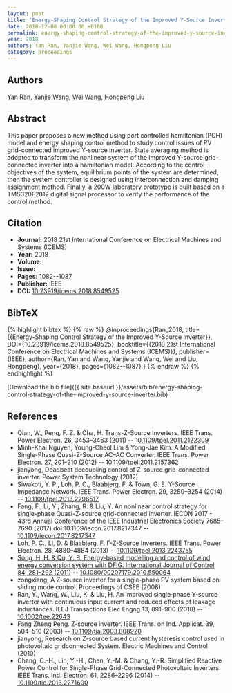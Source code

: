 ```yaml
---
layout: post
title: "Energy-Shaping Control Strategy of the Improved Y-Source Inverter"
date: 2018-12-08 00:00:00 +0100
permalink: energy-shaping-control-strategy-of-the-improved-y-source-inverter
year: 2018
authors: Yan Ran, Yanjie Wang, Wei Wang, Hongpeng Liu
category: proceedings
---
```

 
## Authors
[Yan Ran](authors/yan-ran), [Yanjie Wang](authors/yanjie-wang), [Wei Wang](authors/wei-wang), [Hongpeng Liu](authors/hongpeng-liu)
 
## Abstract
This paper proposes a new method using port controlled hamiltonian (PCH) model and energy shaping control method to study control issues of PV grid-connected improved Y-source inverter. State averaging method is adopted to transform the nonlinear system of the improved Y-source grid-connected inverter into a hamiltonian model. According to the control objectives of the system, equilibrium points of the system are determined, then the system controller is designed using interconnection and damping assignment method. Finally, a 200W laboratory prototype is built based on a TMS320F2812 digital signal processor to verify the performance of the control method.
 
## Citation
- **Journal:** 2018 21st International Conference on Electrical Machines and Systems (ICEMS)
- **Year:** 2018
- **Volume:** 
- **Issue:** 
- **Pages:** 1082--1087
- **Publisher:** IEEE
- **DOI:** [10.23919/icems.2018.8549525](https://doi.org/10.23919/icems.2018.8549525)
 
## BibTeX
{% highlight bibtex %}
{% raw %}
@inproceedings{Ran_2018,
  title={{Energy-Shaping Control Strategy of the Improved Y-Source Inverter}},
  DOI={10.23919/icems.2018.8549525},
  booktitle={{2018 21st International Conference on Electrical Machines and Systems (ICEMS)}},
  publisher={IEEE},
  author={Ran, Yan and Wang, Yanjie and Wang, Wei and Liu, Hongpeng},
  year={2018},
  pages={1082--1087}
}
{% endraw %}
{% endhighlight %}
 
[Download the bib file]({{ site.baseurl }}/assets/bib/energy-shaping-control-strategy-of-the-improved-y-source-inverter.bib)
 
## References
- Qian, W., Peng, F. Z. & Cha, H. Trans-Z-Source Inverters. IEEE Trans. Power Electron. 26, 3453–3463 (2011) -- [10.1109/tpel.2011.2122309](https://doi.org/10.1109/tpel.2011.2122309)
- Minh-Khai Nguyen, Young-Cheol Lim & Yong-Jae Kim. A Modified Single-Phase Quasi-Z-Source AC–AC Converter. IEEE Trans. Power Electron. 27, 201–210 (2012) -- [10.1109/tpel.2011.2157362](https://doi.org/10.1109/tpel.2011.2157362)
- jianyong, Deadbeat decoupling control of Z-source grid-connected inverter. Power System Technology (2012)
- Siwakoti, Y. P., Loh, P. C., Blaabjerg, F. & Town, G. E. Y-Source Impedance Network. IEEE Trans. Power Electron. 29, 3250–3254 (2014) -- [10.1109/tpel.2013.2296517](https://doi.org/10.1109/tpel.2013.2296517)
- Fang, F., Li, Y., Zhang, R. & Liu, Y. An nonlinear control strategy for single-phase Quasi-Z-source grid-connected inverter. IECON 2017 - 43rd Annual Conference of the IEEE Industrial Electronics Society 7685–7690 (2017) doi:10.1109/iecon.2017.8217347 -- [10.1109/iecon.2017.8217347](https://doi.org/10.1109/iecon.2017.8217347)
- Loh, P. C., Li, D. & Blaabjerg, F. Γ-Z-Source Inverters. IEEE Trans. Power Electron. 28, 4880–4884 (2013) -- [10.1109/tpel.2013.2243755](https://doi.org/10.1109/tpel.2013.2243755)
- [Song, H. H. & Qu, Y. B. Energy-based modelling and control of wind energy conversion system with DFIG. International Journal of Control 84, 281–292 (2011)](energy-based-modelling-and-control-of-wind-energy-conversion-system-with-dfig) -- [10.1080/00207179.2010.550064](https://doi.org/10.1080/00207179.2010.550064)
- zongxiang, A Z-source inverter for a single-phase PV system based on sliding mode control. Proceedings of CSEE (2008)
- Ran, Y., Wang, W., Liu, K. & Liu, H. An improved single‐phase Y‐source inverter with continuous input current and reduced effects of leakage inductances. IEEJ Transactions Elec Engng 13, 891–900 (2018) -- [10.1002/tee.22643](https://doi.org/10.1002/tee.22643)
- Fang Zheng Peng. Z-source inverter. IEEE Trans. on Ind. Applicat. 39, 504–510 (2003) -- [10.1109/tia.2003.808920](https://doi.org/10.1109/tia.2003.808920)
- jianyong, Research on Z-source based current hysteresis control used in photovoltaic gridconnected System. Electric Machines and Control (2010)
- Chang, C.-H., Lin, Y.-H., Chen, Y.-M. & Chang, Y.-R. Simplified Reactive Power Control for Single-Phase Grid-Connected Photovoltaic Inverters. IEEE Trans. Ind. Electron. 61, 2286–2296 (2014) -- [10.1109/tie.2013.2271600](https://doi.org/10.1109/tie.2013.2271600)

